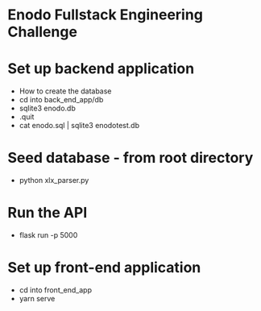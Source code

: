 # Enodo Fullstack Engineering Challenge

# Set up backend application
  - How to create the database
  - cd into back_end_app/db
  - sqlite3 enodo.db
  - .quit
  - cat enodo.sql | sqlite3 enodotest.db
# Seed database - from root directory
  - python xlx_parser.py
# Run the API
  - flask run -p 5000

# Set up front-end application
  - cd into front_end_app
  - yarn serve
